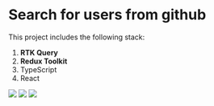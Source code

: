 # Search for users from github

This project includes the following stack:

1. **RTK Query**
2. **Redux Toolkit**
3. TypeScript
4. React

![](/src/images/1.png)
![](/src/images/2.png)
![](/src/images/3.png)
